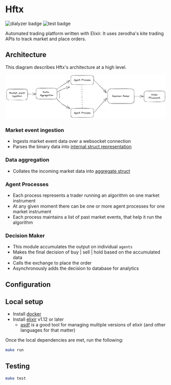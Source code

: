 # Hftx
![dialyzer badge](https://github.com/yudistrange/hftx/actions/workflows/dialyzer.yaml/badge.svg)
![test badge](https://github.com/yudistrange/hftx/actions/workflows/test.yaml/badge.svg)


Automated trading platform written with Elixir. It uses zerodha's kite trading APIs to track market and place orders.

## Architecture

This diagram describes Hftx's architecture at a high level.

<p align="center">
  <img src="docs/hftx.png" width="640">
</p>

### Market event ingestion
- Ingests market event data over a websocket connection
- Parses the binary data into [internal struct representation](lib/hftx/data/market/event.ex)

### Data aggregation
- Collates the incoming market data into [aggregate struct](lib/hftx/data/aggregate/aggregate.ex)

### Agent Processes
- Each process represents a trader running an algorithm on one market instrument
- At any given moment there can be one or more agent processes for one market instrument
- Each process maintains a list of past market events, that help it run the algorithm

### Decision Maker
- This module accumulates the output on individual `agents`
- Makes the final decision of buy | sell | hold based on the accumulated data
- Calls the exchange to place the order
- Asynchronously adds the decision to database for analytics

## Configuration
## Local setup
- Install [docker](https://www.docker.com/products/docker-desktop/)
- Install [elixir](https://elixir-lang.org/install.html) v1.12 or later
  - [asdf](https://asdf-vm.com/) is a good tool for managing multiple versions of elixir (and other languages for that matter)

Once the local dependencies are met, run the following:

``` sh
make run
```

## Testing
``` sh
make test
```
